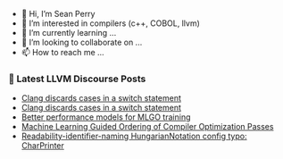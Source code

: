 - 👋 Hi, I’m Sean Perry
- 👀 I’m interested in compilers (c++, COBOL, llvm)
- 🌱 I’m currently learning ...
- 💞️ I’m looking to collaborate on ...
- 📫 How to reach me ...

<!---
s66perry/s66perry is a ✨ special ✨ repository because its `README.md` (this file) appears on your GitHub profile.
You can click the Preview link to take a look at your changes.
--->
### 📕 Latest LLVM Discourse Posts

<!-- DISCOURSE-LLVM:START -->
- [Clang discards cases in a switch statement](https://discourse.llvm.org/t/clang-discards-cases-in-a-switch-statement/68615#post_3)
- [Clang discards cases in a switch statement](https://discourse.llvm.org/t/clang-discards-cases-in-a-switch-statement/68615#post_2)
- [Better performance models for MLGO training](https://discourse.llvm.org/t/better-performance-models-for-mlgo-training/68219#post_7)
- [Machine Learning Guided Ordering of Compiler Optimization Passes](https://discourse.llvm.org/t/machine-learning-guided-ordering-of-compiler-optimization-passes/60415?page=3#post_42)
- [Readability-identifier-naming HungarianNotation config typo: CharPrinter](https://discourse.llvm.org/t/readability-identifier-naming-hungariannotation-config-typo-charprinter/68617#post_1)
<!-- DISCOURSE-LLVM:END -->
